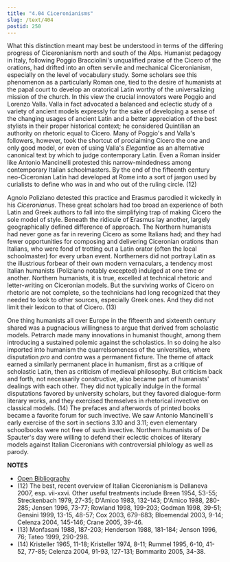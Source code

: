```yaml
---
title: "4.04 Ciceronianisms"
slug: /text/404
postid: 250
---
```

What this distinction meant may best be understood in terms of the differing progress of Ciceronianism north and south of the Alps. Humanist pedagogy in Italy, following Poggio Bracciolini's unqualified praise of the Cicero of the orations, had drifted into an often servile and mechanical Ciceronianism, especially on the level of vocabulary study. Some scholars see this phenomenon as a particularly Roman one, tied to the desire of humanists at the papal court to develop an oratorical Latin worthy of the universalizing mission of the church. In this view the crucial innovators were Poggio and Lorenzo Valla. Valla in fact advocated a balanced and eclectic study of a variety of ancient models expressly for the sake of developing a sense of the changing usages of ancient Latin and a better appreciation of the best stylists in their proper historical context; he considered Quintilian an authority on rhetoric equal to Cicero. Many of Poggio's and Valla's followers, however, took the shortcut of proclaiming Cicero the one and only good model, or even of using Valla's *Elegantiae* as an alternative canonical text by which to judge contemporary Latin. Even a Roman insider like Antonio Mancinelli protested this narrow-mindedness among contemporary Italian schoolmasters. By the end of the fifteenth century neo-Ciceronian Latin had developed at Rome into a sort of jargon used by curialists to define who was in and who out of the ruling circle. (12)

Agnolo Poliziano detested this practice and Erasmus parodied it wickedly in his *Ciceronianus*. These great scholars had too broad an experience of both Latin and Greek authors to fall into the simplifying trap of making Cicero the sole model of style. Beneath the ridicule of Erasmus lay another, largely geographically defined difference of approach. The Northern humanists had never gone as far in revering Cicero as some Italians had; and they had fewer opportunities for composing and delivering Ciceronian orations than Italians, who were fond of trotting out a Latin orator (often the local schoolmaster) for every urban event. Northerners did not portray Latin as the illustrious forbear of their own modern vernaculars, a tendency most Italian humanists (Poliziano notably excepted) indulged at one time or another. Northern humanists, it is true, excelled at technical rhetoric and letter-writing on Ciceronian models. But the surviving works of Cicero on rhetoric are not complete, so the technicians had long recognized that they needed to look to other sources, especially Greek ones. And they did not limit their lexicon to that of Cicero. (13)

One thing humanists all over Europe in the fifteenth and sixteenth century shared was a pugnacious willingness to argue that derived from scholastic models. Petrarch made many innovations in humanist thought, among them introducing a sustained polemic against the scholastics. In so doing he also imported into humanism the quarrelsomeness of the universities, where disputation *pro* and *contra* was a permanent fixture. The theme of attack earned a similarly permanent place in humanism, first as a critique of scholastic Latin, then as criticism of medieval philosophy. But criticism back and forth, not necessarily constructive, also became part of humanists' dealings with each other. They did not typically indulge in the formal disputations favored by university scholars, but they favored dialogue-form literary works, and they exercised themselves in rhetorical invective on classical models. (14) The prefaces and afterwords of printed books became a favorite forum for such invective. We saw Antonio Mancinelli's early exercise of the sort in sections 3.10 and 3.11; even elementary schoolbooks were not free of such invective. Northern humanists of De Spauter's day were willing to defend their eclectic choices of literary models against Italian Ciceronians with controversial philology as well as parody.

**NOTES**
* [Open Bibliography](/bibliography.pdf)
* (12) The best, recent overview of Italian Ciceronianism is Dellaneva 2007, esp. vii-xxvi. Other useful treatments include Breen 1954, 53-55; Streckenbach 1979, 27-35; D'Amico 1983, 132-143; D'Amico 1988, 280-285; Jensen 1996, 73-77; Rowland 1998, 199-203; Godman 1998, 39-51; Gensini 1999, 13-15, 48-57; Cox 2003, 679-683; Bloemendal 2003, 9-14; Celenza 2004, 145-146; Crane 2005, 39-46.
* (13) Monfasani 1988, 187-203; Henderson 1988, 181-184; Jenson 1996, 76; Tateo 1999, 290-298.
* (14) Kristeller 1965, 11-18; Kristeller 1974, 8-11; Rummel 1995, 6-10, 41-52, 77-85; Celenza 2004, 91-93, 127-131; Bommarito 2005, 34-38.
